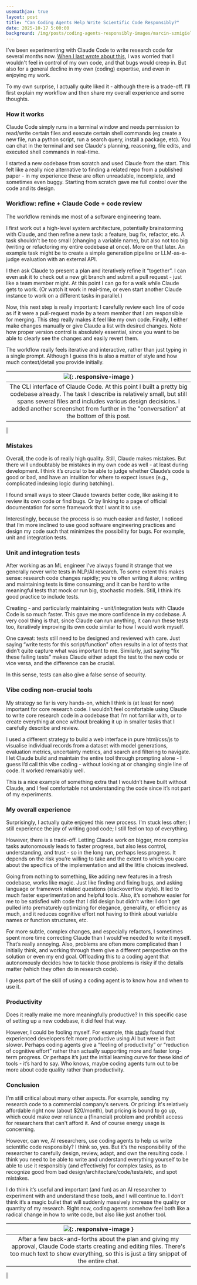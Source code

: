 ```yaml
---
usemathjax: true
layout: post
title: "Can Coding Agents Help Write Scientific Code Responsibly?"
date: 2025-10-17 5:00:00
background: /img/posts/coding-agents-responsibly-images/marcin-szmigiel-Oc3G2fDYSWs-unsplash.jpg
---
```


I’ve been experimenting with Claude Code to write research code for several months now. [When I last wrote about this](https://jorisbaan.nl/2025/07/09/thoughts-on-using-AI-for-scientific-research-and-software-engineering.html), I was worried that I wouldn't feel in control of my own code, and that bugs would creep in. But also for a general decline in my own (coding) expertise, and even in enjoying my work.

To my own surprise, I actually quite liked it - although there is a trade-off. I'll first explain my workflow and then share my overall experience and some thoughts.

### How it works
Claude Code simply runs in a terminal window and needs permission to read/write certain files and execute certain shell commands (eg create a new file, run a python script, run a search query, install a package, etc). You can chat in the terminal and see Claude's planning, reasoning, file edits, and executed shell commands in real-time.

I started a new codebase from scratch and used Claude from the start. This felt like a really nice alternative to finding a related repo from a published paper - in my experience these are often unreadable, incomplete, and sometimes even buggy. Starting from scratch gave me full control over the code and its design.

### Workflow: refine + Claude Code + code review

The workflow reminds me most of a software engineering team. 

I first work out a high-level system architecture, potentially brainstorming with Claude, and then refine a new task: a feature, bug fix, refactor, etc. A task shouldn’t be too small (changing a variable name), but also not too big (writing or refactoring my entire codebase at once). More on that later. An example task might be to create a simple generation pipeline or LLM-as-a-judge evaluation with an external API. 

I then ask Claude to present a plan and iteratively refine it “together”. I can even ask it to check out a new git branch and submit a pull request - just like a team member might. At this point I can go for a walk while Claude gets to work. (Or watch it work in real-time, or even start another Claude instance to work on a different tasks in parallel.)

Now, this next step is really important: I carefully review each line of code as if it were a pull-request made by a team member that I am responsible for merging. This step really makes it feel like my own code. Finally, I either make changes manually or give Claude a list with desired changes. Note how proper version control is absolutely essential, since you want to be able to clearly see the changes and easily revert them. 

The workflow really feels iterative and interactive, rather than just typing in a single prompt. Although I guess this is also a matter of style and how much context/detail you provide initially.


| ![](/img/posts/coding-agents-responsibly-images/claude_cli.png){: .responsive-image } |
|:--------------------------------------------------------------------------------------:|
|                            The CLI interface of Claude Code. At this point I built a pretty big codebase already. The task I describe is relatively small, but still spans several files and includes various design decisions. I added another screenshot from further in the "conversation" at the bottom of this post.                            
 |

### Mistakes
Overall, the code is of really high quality. Still, Claude makes mistakes. But there will undoubtably be mistakes in my own code as well - at least during development. I think it’s crucial to be able to judge whether Claude’s code is good or bad, and have an intuition for where to expect issues (e.g., complicated indexing logic during batching). 

I found small ways to steer Claude towards better code, like asking it to review its own code or find bugs. Or by linking to a page of official documentation for some framework that I want it to use.

Interestingly, because the process is so much easier and faster, I noticed that I’m more inclined to use good software engineering practices and design my code such that minimizes the possibility for bugs. For example, unit and integration tests.

### Unit and integration tests

After working as an ML engineer I’ve always found it strange that we generally never write tests in NLP/AI research. To some extent this makes sense: research code changes rapidly; you’re often writing it alone; writing and maintaining tests is time consuming; and it can be hard to write meaningful tests that mock or run big, stochastic models. Still, I think it’s good practice to include tests.

Creating - and particularly maintaining - unit/integration tests with Claude Code is so much faster. This gave me more confidence in my codebase. A very cool thing is that, since Claude can run anything, it can run these tests too, iteratively improving its own code similar to how I would work myself.

One caveat: tests still need to be designed and reviewed with care. Just saying “write tests for this script/function" often results in a lot of tests that didn’t quite capture what was important to me. Similarly, just saying “fix these failing tests” makes Claude either adapt the test to the new code or vice versa, and the difference can be crucial. 

In this sense, tests can also give a false sense of security.

### Vibe coding non-crucial tools

My strategy so far is very hands-on, which I think is (at least for now) important for core research code. I wouldn’t feel comfortable using Claude to write core research code in a codebase that I’m not familiar with, or to create everything at once without breaking it up in smaller tasks that I carefully describe and review.

I used a different strategy to build a web interface in pure html/css/js to visualise individual records from a dataset with model generations, evaluation metrics, uncertainty metrics, and search and filtering to navigate. I let Claude build and maintain the entire tool through prompting alone - I guess I’d call this vibe coding - without looking at or changing single line of code. It worked remarkably well.

This is a nice example of something extra that I wouldn’t have built without Claude, and I feel comfortable not understanding the code since it’s not part of my experiments. 

### My overall experience

Surprisingly, I actually quite enjoyed this new process. I’m stuck less often; I still experience the joy of writing good code; I still feel on top of everything. 

However, there is a trade-off. Letting Claude work on bigger, more complex tasks autonomously leads to faster progress, but also less control, understanding, and trust - so in the long run, perhaps less progress. It depends on the risk you’re willing to take and the extent to which you care about the specifics of the implementation and all the little choices involved.

Going from nothing to something, like adding new features in a fresh codebase, works like magic. Just like finding and fixing bugs, and asking language or framework related questions (stackoverflow style). It led to much faster experimentation and helpful tools. Also, it’s somehow easier for me to be satisfied with code that I did design but didn’t write: I don’t get pulled into prematurely optimizing for elegance, generality, or efficiency as much, and it reduces cognitive effort not having to think about variable names or function structures, etc.

For more subtle, complex changes, and especially refactors, I sometimes spent more time correcting Claude than I would’ve needed to write it myself. That’s really annoying. Also, problems are often more complicated than I initially think, and working through them give a different perspective on the solution or even my end goal. Offloading this to a coding agent that autonomously decides how to tackle those problems is risky if the details matter (which they often do in research code).

I guess part of the skill of using a coding agent is to know how and when to use it. 

### Productivity

Does it really make me more meaningfully productive? In this specific case of setting up a new codebase, it did feel that way. 

However, I could be fooling myself. For example, this [study](https://metr.org/blog/2025-07-10-early-2025-ai-experienced-os-dev-study/) found that experienced developers felt more productive using AI but were in fact slower. Perhaps coding agents give a “feeling of productivity” or “reduction of cognitive effort” rather than actually supporting more and faster long-term progress. Or perhaps it’s just the initial learning curve for these kind of tools - it’s hard to say. Who knows, maybe coding agents turn out to be more about code quality rather than productivity.

### Conclusion
I'm still critical about many other aspects. For example, sending my research code to a commercial company’s servers. Or pricing: it's relatively affordable right now (about $20/month), but pricing is bound to go up, which could make over reliance a (financial) problem and prohibit access for researchers that can't afford it. And of course energy usage is concerning.

However, can we, AI researchers, use coding agents to help us write scientific code responsibly? I think so, yes. But it’s the responsibility of the researcher to carefully design, review, adapt, and own the resulting code. I think you need to be able to write and understand everything yourself to be able to use it responsibly (and effectively) for complex tasks, as to recognize good from bad design/architecture/code/tests/etc, and spot mistakes.

I do think it’s useful and important (and fun) as an AI researcher to experiment with and understand these tools, and I will continue to. I don’t think it’s a magic bullet that will suddenly massively increase the quality or quantity of my research. Right now, coding agents somehow feel both like a radical change in how to write code, but also like just another tool.


|    ![](/img/posts/coding-agents-responsibly-images/claude_cli_implementing.png){: .responsive-image }    |
|:------------------------------------------------------------------------------:|
| After a few back-and-forths about the plan and giving my approval, Claude Code starts creating and editing files. There's too much text to show everything, so this is just a tiny snippet of the entire chat.
 | 
